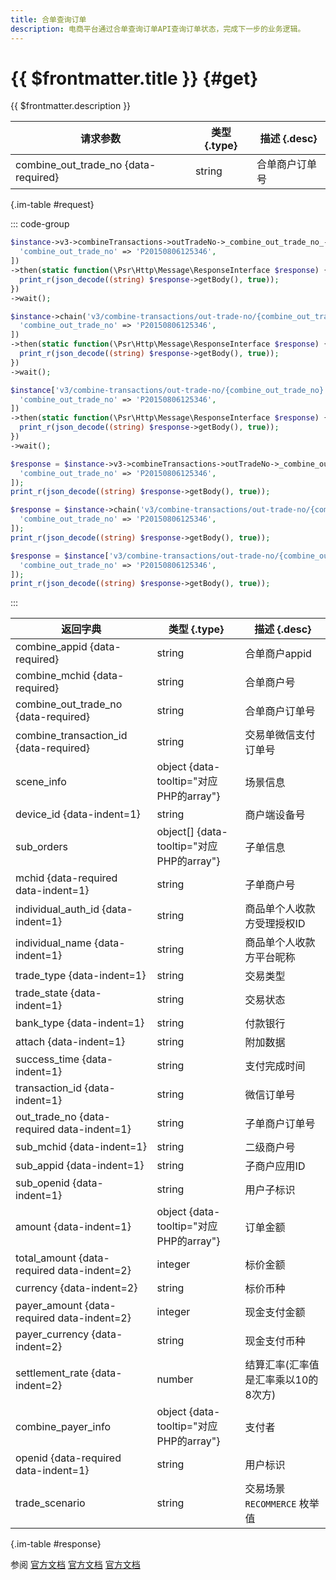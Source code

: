 ```yaml
---
title: 合单查询订单
description: 电商平台通过合单查询订单API查询订单状态，完成下一步的业务逻辑。
---
```


# {{ $frontmatter.title }} {#get}

{{ $frontmatter.description }}

| 请求参数 | 类型 {.type} | 描述 {.desc}
| --- | --- | ---
| combine_out_trade_no {data-required} | string | 合单商户订单号

{.im-table #request}

::: code-group

```php [异步纯链式]
$instance->v3->combineTransactions->outTradeNo->_combine_out_trade_no_->getAsync([
  'combine_out_trade_no' => 'P20150806125346',
])
->then(static function(\Psr\Http\Message\ResponseInterface $response) {
  print_r(json_decode((string) $response->getBody(), true));
})
->wait();
```

```php [异步声明式]
$instance->chain('v3/combine-transactions/out-trade-no/{combine_out_trade_no}')->getAsync([
  'combine_out_trade_no' => 'P20150806125346',
])
->then(static function(\Psr\Http\Message\ResponseInterface $response) {
  print_r(json_decode((string) $response->getBody(), true));
})
->wait();
```

```php [异步属性式]
$instance['v3/combine-transactions/out-trade-no/{combine_out_trade_no}']->getAsync([
  'combine_out_trade_no' => 'P20150806125346',
])
->then(static function(\Psr\Http\Message\ResponseInterface $response) {
  print_r(json_decode((string) $response->getBody(), true));
})
->wait();
```

```php [同步纯链式]
$response = $instance->v3->combineTransactions->outTradeNo->_combine_out_trade_no_->get([
  'combine_out_trade_no' => 'P20150806125346',
]);
print_r(json_decode((string) $response->getBody(), true));
```

```php [同步声明式]
$response = $instance->chain('v3/combine-transactions/out-trade-no/{combine_out_trade_no}')->get([
  'combine_out_trade_no' => 'P20150806125346',
]);
print_r(json_decode((string) $response->getBody(), true));
```

```php [同步属性式]
$response = $instance['v3/combine-transactions/out-trade-no/{combine_out_trade_no}']->get([
  'combine_out_trade_no' => 'P20150806125346',
]);
print_r(json_decode((string) $response->getBody(), true));
```

:::

| 返回字典 | 类型 {.type} | 描述 {.desc}
| --- | --- | ---
| combine_appid {data-required} | string | 合单商户appid
| combine_mchid {data-required} | string | 合单商户号
| combine_out_trade_no {data-required} | string | 合单商户订单号
| combine_transaction_id {data-required} | string | 交易单微信支付订单号
| scene_info | object {data-tooltip="对应PHP的array"} | 场景信息
| device_id {data-indent=1} | string | 商户端设备号
| sub_orders | object[] {data-tooltip="对应PHP的array"} | 子单信息
| mchid {data-required data-indent=1} | string | 子单商户号
| individual_auth_id {data-indent=1} | string | 商品单个人收款方受理授权ID
| individual_name {data-indent=1} | string | 商品单个人收款方平台昵称
| trade_type {data-indent=1} | string | 交易类型
| trade_state {data-indent=1} | string | 交易状态
| bank_type {data-indent=1} | string | 付款银行
| attach {data-indent=1} | string | 附加数据
| success_time {data-indent=1} | string | 支付完成时间
| transaction_id {data-indent=1} | string | 微信订单号
| out_trade_no {data-required data-indent=1} | string | 子单商户订单号
| sub_mchid {data-indent=1} | string | 二级商户号
| sub_appid {data-indent=1} | string | 子商户应用ID
| sub_openid {data-indent=1} | string | 用户子标识
| amount {data-indent=1} | object {data-tooltip="对应PHP的array"} | 订单金额
| total_amount {data-required data-indent=2} | integer | 标价金额
| currency {data-indent=2} | string | 标价币种
| payer_amount {data-required data-indent=2} | integer | 现金支付金额
| payer_currency {data-indent=2} | string | 现金支付币种
| settlement_rate {data-indent=2} | number | 结算汇率(汇率值是汇率乘以10的8次方)
| combine_payer_info | object {data-tooltip="对应PHP的array"} | 支付者
| openid {data-required data-indent=1} | string | 用户标识
| trade_scenario | string | 交易场景<br/>`RECOMMERCE` 枚举值

{.im-table #response}

参阅 [官方文档](https://pay.weixin.qq.com/docs/merchant/apis/personal-collections/query-by-out-trade-no.html) [官方文档](https://pay.weixin.qq.com/wiki/doc/apiv3/wxpay/pay/combine/chapter3_3.shtml) [官方文档](https://pay.weixin.qq.com/docs/partner/apis/combine-payment/orders/query-order.html)
